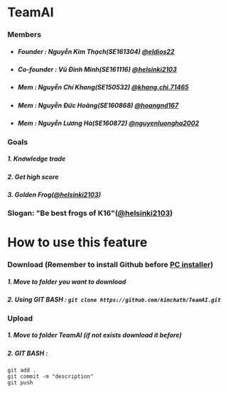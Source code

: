 # TeamAI
### Members
* ##### Founder : Nguyễn Kim Thạch(SE161304)  [@eldios22](https://www.facebook.com/eldios22)
* ##### Co-founder : Vũ Đình Minh(SE161116)  [@helsinki2103](https://www.facebook.com/helsinki2103)
* ##### Mem : Nguyễn Chí Khang(SE150532)  [@khang.chi.71465](https://www.facebook.com/khang.chi.71465)
* ##### Mem : Nguyễn Đức Hoàng(SE160868)  [@hoangnd167](https://www.facebook.com/hoangnd167)
* ##### Mem : Nguyễn Lương Hà(SE160872)  [@nguyenluongha2002](https://www.facebook.com/nguyenluongha2002)
### Goals
##### 1. Knơwledge trade
##### 2. Get high score
##### 3. Golden Frog([@helsinki2103](https://www.facebook.com/helsinki2103))
### Slogan: "Be best frogs of K16"([@helsinki2103](https://www.facebook.com/helsinki2103))
# How to use this feature
### Download (Remember to install Github before [PC installer](https://desktop.github.com/))
##### 1. Move to folder you want to download 
##### 2. Using GIT BASH : ``` git clone https://github.com/kimchath/TeamAI.git ```
### Upload 
##### 1. Move to folder TeamAI (if not exists download it before)
##### 2. GIT BASH : 
``` 
git add .
git commit -m "description"
git push
```


